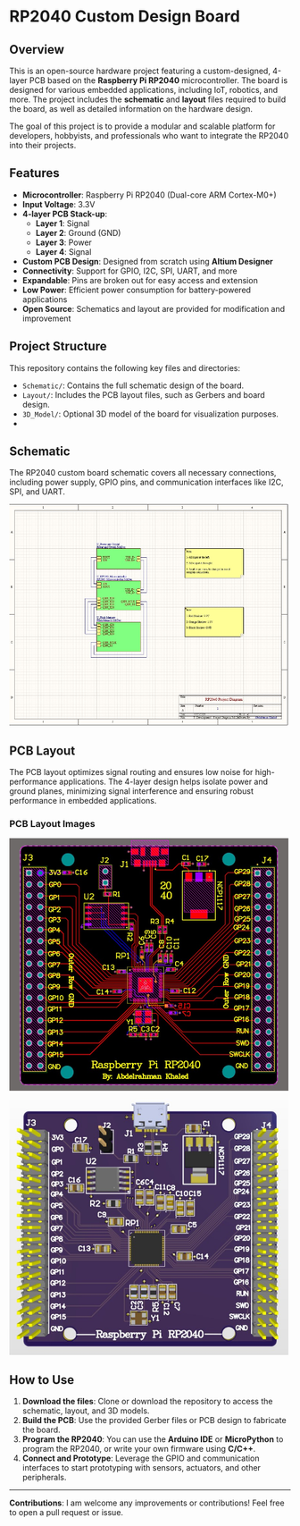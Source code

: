 # RP2040 Custom Design Board

## Overview
This is an open-source hardware project featuring a custom-designed, 4-layer PCB based on the **Raspberry Pi RP2040** microcontroller. The board is designed for various embedded applications, including IoT, robotics, and more. The project includes the **schematic** and **layout** files required to build the board, as well as detailed information on the hardware design.

The goal of this project is to provide a modular and scalable platform for developers, hobbyists, and professionals who want to integrate the RP2040 into their projects.

## Features
- **Microcontroller**: Raspberry Pi RP2040 (Dual-core ARM Cortex-M0+)
- **Input Voltage**: 3.3V
- **4-layer PCB Stack-up**:
  - **Layer 1**: Signal
  - **Layer 2**: Ground (GND)
  - **Layer 3**: Power
  - **Layer 4**: Signal
- **Custom PCB Design**: Designed from scratch using **Altium Designer**
- **Connectivity**: Support for GPIO, I2C, SPI, UART, and more
- **Expandable**: Pins are broken out for easy access and extension
- **Low Power**: Efficient power consumption for battery-powered applications
- **Open Source**: Schematics and layout are provided for modification and improvement

## Project Structure
This repository contains the following key files and directories:
- `Schematic/`: Contains the full schematic design of the board.
- `Layout/`: Includes the PCB layout files, such as Gerbers and board design.
- `3D_Model/`: Optional 3D model of the board for visualization purposes.
- 
## Schematic
The RP2040 custom board schematic covers all necessary connections, including power supply, GPIO pins, and communication interfaces like I2C, SPI, and UART.

<img src="Project Diagram.jpg" width="500"/>

## PCB Layout
The PCB layout optimizes signal routing and ensures low noise for high-performance applications. The 4-layer design helps isolate power and ground planes, minimizing signal interference and ensuring robust performance in embedded applications.

### PCB Layout Images
<img src="Images/Full_Layout.jpg" width="500"/>
<img src="3D Body.jpg" width="500"/>

## How to Use
1. **Download the files**: Clone or download the repository to access the schematic, layout, and 3D models.
2. **Build the PCB**: Use the provided Gerber files or PCB design to fabricate the board.
3. **Program the RP2040**: You can use the **Arduino IDE** or **MicroPython** to program the RP2040, or write your own firmware using **C/C++**.
4. **Connect and Prototype**: Leverage the GPIO and communication interfaces to start prototyping with sensors, actuators, and other peripherals.

---

**Contributions**: I am welcome any improvements or contributions! Feel free to open a pull request or issue.
